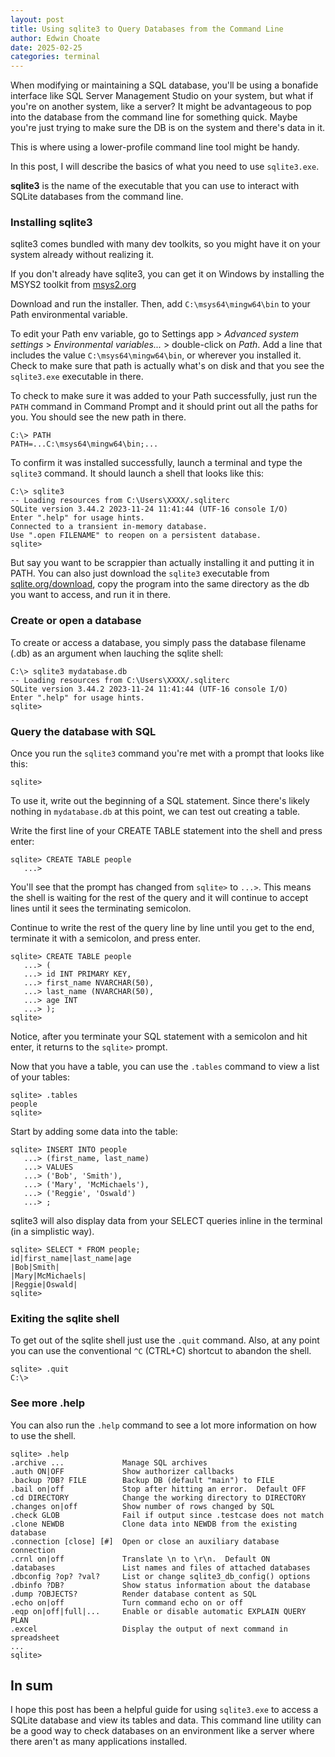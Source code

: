 ```yaml
---
layout: post
title: Using sqlite3 to Query Databases from the Command Line
author: Edwin Choate
date: 2025-02-25
categories: terminal
---
```


When modifying or maintaining a SQL database, you'll be using a bonafide interface like SQL Server Management Studio on your system, but what if you're on another system, like a server? It might be advantageous to pop into the database from the command line for something quick. Maybe you're just trying to make sure the DB is on the system and there's data in it. 

This is where using a lower-profile command line tool might be handy. 

In this post, I will describe the basics of what you need to use `sqlite3.exe`.

**sqlite3** is the name of the executable that you can use to interact with SQLite databases from the command line. 

### Installing sqlite3

sqlite3 comes bundled with many dev toolkits, so you might have it on your system already without realizing it. 

If you don't already have sqlite3, you can get it on Windows by installing the MSYS2 toolkit from [msys2.org](https://www.msys2.org)

Download and run the installer. Then, add `C:\msys64\mingw64\bin` to your Path environmental variable.

To edit your Path env variable, go to Settings app > _Advanced system settings_ > _Environmental variables..._ > double-click on _Path_. Add a line that includes the value `C:\msys64\mingw64\bin`, or wherever you installed it. Check to make sure that path is actually what's on disk and that you see the `sqlite3.exe` executable in there.

To check to make sure it was added to your Path successfully, just run the `PATH` command in Command Prompt and it should print out all the paths for you. You should see the new path in there. 

```terminal
C:\> PATH
PATH=...C:\msys64\mingw64\bin;...
```

To confirm it was installed successfully, launch a terminal and type the `sqlite3` command. It should launch a shell that looks like this: 

```terminal
C:\> sqlite3
-- Loading resources from C:\Users\XXXX/.sqliterc
SQLite version 3.44.2 2023-11-24 11:41:44 (UTF-16 console I/O)
Enter ".help" for usage hints.
Connected to a transient in-memory database.
Use ".open FILENAME" to reopen on a persistent database.
sqlite> 
```

But say you want to be scrappier than actually installing it and putting it in PATH. You can also just download the `sqlite3` executable from [sqlite.org/download](https://www.sqlite.org/download.html), copy the program into the same directory as the db you want to access, and run it in there.

### Create or open a database

To create or access a database, you simply pass the database filename (.db) as an argument when lauching the sqlite shell:

```terminal
C:\> sqlite3 mydatabase.db
-- Loading resources from C:\Users\XXXX/.sqliterc
SQLite version 3.44.2 2023-11-24 11:41:44 (UTF-16 console I/O)
Enter ".help" for usage hints.
sqlite> 
```

### Query the database with SQL 

Once you run the `sqlite3` command you're met with a prompt that looks like this: 

```terminal
sqlite> 
```

To use it, write out the beginning of a SQL statement. Since there's likely nothing in `mydatabase.db` at this point, we can test out creating a table. 

Write the first line of your CREATE TABLE statement into the shell and press enter:

```terminal
sqlite> CREATE TABLE people
   ...> 
```

You'll see that the prompt has changed from `sqlite>` to `...>`. This means the shell is waiting for the rest of the query and it will continue to accept lines until it sees the terminating semicolon. 

Continue to write the rest of the query line by line until you get to the end, terminate it with a semicolon, and press enter. 

```terminal
sqlite> CREATE TABLE people
   ...> (
   ...> id INT PRIMARY KEY,
   ...> first_name NVARCHAR(50),
   ...> last_name (NVARCHAR(50),
   ...> age INT
   ...> );
sqlite>    
```

Notice, after you terminate your SQL statement with a semicolon and hit enter, it returns to the `sqlite>` prompt.

Now that you have a table, you can use the `.tables` command to view a list of your tables:

```terminal
sqlite> .tables
people
sqlite>
```

Start by adding some data into the table:

```terminal
sqlite> INSERT INTO people
   ...> (first_name, last_name)
   ...> VALUES
   ...> ('Bob', 'Smith'),
   ...> ('Mary', 'McMichaels'),
   ...> ('Reggie', 'Oswald')
   ...> ;
```

sqlite3 will also display data from your SELECT queries inline in the terminal (in a simplistic way).

```terminal
sqlite> SELECT * FROM people;
id|first_name|last_name|age
|Bob|Smith|
|Mary|McMichaels|
|Reggie|Oswald|
sqlite>
```

### Exiting the sqlite shell

To get out of the sqlite shell just use the `.quit` command. Also, at any point you can use the conventional `^C` (CTRL+C) shortcut to abandon the shell.

```terminal
sqlite> .quit
C:\>
```

### See more .help

You can also run the `.help` command to see a lot more information on how to use the shell.

```terminal
sqlite> .help
.archive ...             Manage SQL archives
.auth ON|OFF             Show authorizer callbacks
.backup ?DB? FILE        Backup DB (default "main") to FILE
.bail on|off             Stop after hitting an error.  Default OFF
.cd DIRECTORY            Change the working directory to DIRECTORY
.changes on|off          Show number of rows changed by SQL
.check GLOB              Fail if output since .testcase does not match
.clone NEWDB             Clone data into NEWDB from the existing database
.connection [close] [#]  Open or close an auxiliary database connection
.crnl on|off             Translate \n to \r\n.  Default ON
.databases               List names and files of attached databases
.dbconfig ?op? ?val?     List or change sqlite3_db_config() options
.dbinfo ?DB?             Show status information about the database
.dump ?OBJECTS?          Render database content as SQL
.echo on|off             Turn command echo on or off
.eqp on|off|full|...     Enable or disable automatic EXPLAIN QUERY PLAN
.excel                   Display the output of next command in spreadsheet
...
sqlite> 
```

## In sum

I hope this post has been a helpful guide for using `sqlite3.exe` to access a SQLite database and view its tables and data. This command line utility can be a good way to check databases on an environment like a server where there aren't as many applications installed. 
